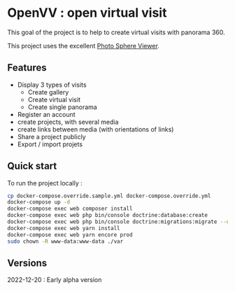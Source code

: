 OpenVV : open virtual visit
==========================

This goal of the project is to help to create virtual visits with panorama 360.

This project uses the excellent [Photo Sphere Viewer](https://photo-sphere-viewer.js.org/).

Features
--------

* Display 3 types of visits
  * Create gallery
  * Create virtual visit
  * Create single panorama
* Register an account
* create projects, with several media
* create links between media (with orientations of links)
* Share a project publicly
* Export / import projets

Quick start
-----------

To run the project locally :

```bash
cp docker-compose.override.sample.yml docker-compose.override.yml
docker-compose up -d
docker-compose exec web composer install
docker-compose exec web php bin/console doctrine:database:create
docker-compose exec web php bin/console doctrine:migrations:migrate --no-interaction
docker-compose exec web yarn install
docker-compose exec web yarn encore prod
sudo chown -R www-data:www-data ./var
```

Versions
--------

2022-12-20 : Early alpha version

